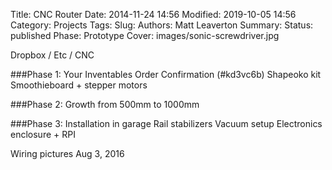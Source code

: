 Title: CNC Router
Date: 2014-11-24 14:56
Modified: 2019-10-05 14:56
Category: Projects
Tags:
Slug:
Authors: Matt Leaverton
Summary:
Status: published
Phase: Prototype
Cover: images/sonic-screwdriver.jpg

Dropbox / Etc / CNC

###Phase 1:
Your Inventables Order Confirmation (#kd3vc6b)
Shapeoko kit
Smoothieboard + stepper motors

###Phase 2:
Growth from 500mm to 1000mm

###Phase 3:
Installation in garage
Rail stabilizers
Vacuum setup
Electronics enclosure + RPI

Wiring pictures Aug 3, 2016